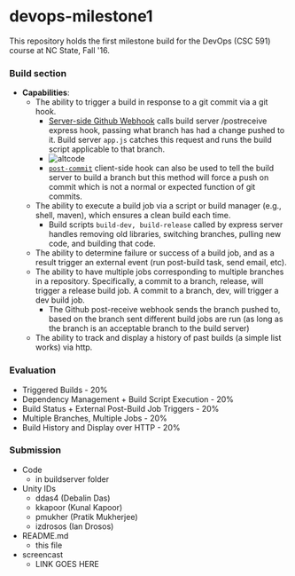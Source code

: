 # devops-milestone1
This repository holds the first milestone build for the DevOps (CSC 591) course at NC State, Fall '16. 

### Build section
- **Capabilities**: 
  - The ability to trigger a build in response to a git commit via a git hook.
    - [Server-side Github Webhook](https://raw.githubusercontent.com/debalin/devops-milestone1/master/screens/webhook.PNG?token=ANOsKlsFZ5lwrtu24P9-xdoPYMozdPsRks5X8Ci0wA%3D%3D) calls build server /postreceive express hook, passing what branch has had a change pushed to it. Build server ```app.js``` catches this request and runs the build script applicable to that branch.
    - ![altcode](https://raw.githubusercontent.com/debalin/devops-milestone1/master/screens/webhook.PNG?token=ANOsKlsFZ5lwrtu24P9-xdoPYMozdPsRks5X8Ci0wA%3D%3D)
    - [```post-commit```](https://github.com/debalin/devops-milestone1/blob/master/post-commit) client-side hook can also be used to tell the build server to build a branch but this method will force a push on commit which is not a normal or expected function of git commits. 
  - The ability to execute a build job via a script or build manager (e.g., shell, maven), which ensures a clean build each time.
    - Build scripts ```build-dev, build-release``` called by express server handles removing old libraries, switching branches, pulling new code, and building that code.
  - The ability to determine failure or success of a build job, and as a result trigger an external event (run post-build task, send email, etc).
  - The ability to have multiple jobs corresponding to multiple branches in a repository. Specifically, a commit to a branch, release, will trigger a release build job. A commit to a branch, dev, will trigger a dev build job.
    - The Github post-receive webhook sends the branch pushed to, based on the branch sent different build jobs are run (as long as the branch is an acceptable branch to the build server)
  - The ability to track and display a history of past builds (a simple list works) via http.
  
### Evaluation 
- Triggered Builds - 20%
- Dependency Management + Build Script Execution - 20%
- Build Status + External Post-Build Job Triggers - 20%
- Multiple Branches, Multiple Jobs - 20%
- Build History and Display over HTTP - 20%

### Submission
- Code
  - in buildserver folder
- Unity IDs
  - ddas4 (Debalin Das)
  - kkapoor (Kunal Kapoor)
  - pmukher (Pratik Mukherjee)
  - izdrosos (Ian Drosos)
- README.md 
  - this file
- screencast
  - LINK GOES HERE
